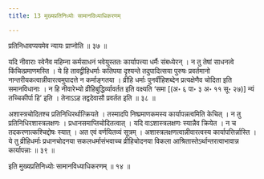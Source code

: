 ```yaml
---
title: 13 मुख्यप्रतिनिध्योः सामानविध्याधिकरणम्

---
```


प्रतिनिधावप्ययमेव न्यायः प्राप्नोति ॥ ३७ ॥

यदि नीवाराः स्वेनैव महिम्ना कर्मसाधनं भवेयुस्ततः कार्यापत्त्या धर्मैः संबध्येरन् । न तु तेषां साधनत्वे किंचित्प्रमाणमस्ति । ये हि तावद्व्रीहिधर्माः कतिपया दृश्यन्ते तदुपादित्सया पुरुषः प्रवर्तमानो नान्तरीयकत्वान्नीवारत्वमुपादत्ते न कर्माङ्गतया । व्रीहि धर्माः पुनर्वीहिशब्देन प्रत्यक्षेणैव चोदिता इति समानविधानाः । न हि नीवारेभ्यो व्रीहिबुद्धिर्व्यावर्तत इति वक्ष्यति ‘समा \[(अ॰ ६ पा॰ ३ अ॰ ११ सू॰ २७)\] न्यं तच्चिकीर्पा हि’ इति । तेनाऽऽह तद्वदेवासौ प्रवर्तत इति ॥ ३८ ॥

अशास्त्रचोदितश्च प्रतिनिधिरर्थात्क्रियते । तस्मादपि निष्प्रमाणकमस्य कार्यापन्नत्वमिति केचित् । न तु प्रतिनिधिरशास्त्रलक्षणः । प्रधानसमाप्तिचोदितत्वात् । यदि वाऽशास्त्रलक्षणः स्यान्नैव क्रियेत । न च तदकरणात्कश्चिद्दोषः स्यात् । अत एवं वर्णयितव्यं सूत्रम् । अशास्त्रलक्षणत्वान्नीवारत्वस्य कार्यापत्तिर्न्नास्ति । ये तु व्रीहिधर्माः प्रधानचोदनया सकलधर्मासंभवाच्च व्रीहिचोदनया विकला आश्रितास्तेऽर्थान्तरत्वाभावान्न कार्यापन्नाः ॥ ३९ ॥

इति मुख्यप्रतिनिध्योः सामानविध्याधिकरणम् ॥ १४ ॥
